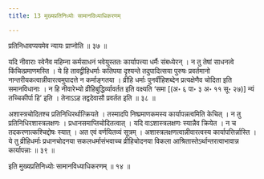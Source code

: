 ```yaml
---
title: 13 मुख्यप्रतिनिध्योः सामानविध्याधिकरणम्

---
```


प्रतिनिधावप्ययमेव न्यायः प्राप्नोति ॥ ३७ ॥

यदि नीवाराः स्वेनैव महिम्ना कर्मसाधनं भवेयुस्ततः कार्यापत्त्या धर्मैः संबध्येरन् । न तु तेषां साधनत्वे किंचित्प्रमाणमस्ति । ये हि तावद्व्रीहिधर्माः कतिपया दृश्यन्ते तदुपादित्सया पुरुषः प्रवर्तमानो नान्तरीयकत्वान्नीवारत्वमुपादत्ते न कर्माङ्गतया । व्रीहि धर्माः पुनर्वीहिशब्देन प्रत्यक्षेणैव चोदिता इति समानविधानाः । न हि नीवारेभ्यो व्रीहिबुद्धिर्व्यावर्तत इति वक्ष्यति ‘समा \[(अ॰ ६ पा॰ ३ अ॰ ११ सू॰ २७)\] न्यं तच्चिकीर्पा हि’ इति । तेनाऽऽह तद्वदेवासौ प्रवर्तत इति ॥ ३८ ॥

अशास्त्रचोदितश्च प्रतिनिधिरर्थात्क्रियते । तस्मादपि निष्प्रमाणकमस्य कार्यापन्नत्वमिति केचित् । न तु प्रतिनिधिरशास्त्रलक्षणः । प्रधानसमाप्तिचोदितत्वात् । यदि वाऽशास्त्रलक्षणः स्यान्नैव क्रियेत । न च तदकरणात्कश्चिद्दोषः स्यात् । अत एवं वर्णयितव्यं सूत्रम् । अशास्त्रलक्षणत्वान्नीवारत्वस्य कार्यापत्तिर्न्नास्ति । ये तु व्रीहिधर्माः प्रधानचोदनया सकलधर्मासंभवाच्च व्रीहिचोदनया विकला आश्रितास्तेऽर्थान्तरत्वाभावान्न कार्यापन्नाः ॥ ३९ ॥

इति मुख्यप्रतिनिध्योः सामानविध्याधिकरणम् ॥ १४ ॥
